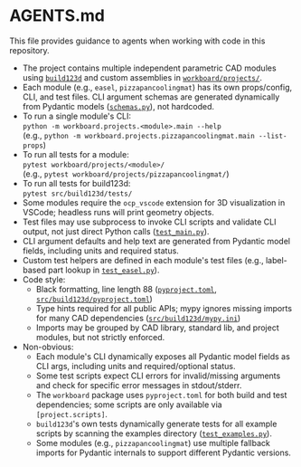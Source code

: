 # AGENTS.md

This file provides guidance to agents when working with code in this repository.

- The project contains multiple independent parametric CAD modules using [`build123d`](src/build123d/pyproject.toml:1) and custom assemblies in [`workboard/projects/`](workboard/projects/).
- Each module (e.g., `easel`, `pizzapancoolingmat`) has its own props/config, CLI, and test files. CLI argument schemas are generated dynamically from Pydantic models ([`schemas.py`](workboard/projects/pizzapancoolingmat/schemas.py:1)), not hardcoded.
- To run a single module's CLI:  
  `python -m workboard.projects.<module>.main --help`  
  (e.g., `python -m workboard.projects.pizzapancoolingmat.main --list-props`)
- To run all tests for a module:  
  `pytest workboard/projects/<module>/`  
  (e.g., `pytest workboard/projects/pizzapancoolingmat/`)
- To run all tests for build123d:  
  `pytest src/build123d/tests/`
- Some modules require the `ocp_vscode` extension for 3D visualization in VSCode; headless runs will print geometry objects.
- Test files may use subprocess to invoke CLI scripts and validate CLI output, not just direct Python calls ([`test_main.py`](workboard/projects/pizzapancoolingmat/test_main.py:1)).
- CLI argument defaults and help text are generated from Pydantic model fields, including units and required status.
- Custom test helpers are defined in each module's test files (e.g., label-based part lookup in [`test_easel.py`](workboard/projects/easel/test_easel.py:1)).
- Code style:  
  - Black formatting, line length 88 ([`pyproject.toml`](pyproject.toml:49), [`src/build123d/pyproject.toml`](src/build123d/pyproject.toml:107))
  - Type hints required for all public APIs; mypy ignores missing imports for many CAD dependencies ([`src/build123d/mypy.ini`](src/build123d/mypy.ini:1))
  - Imports may be grouped by CAD library, standard lib, and project modules, but not strictly enforced.
- Non-obvious:  
  - Each module's CLI dynamically exposes all Pydantic model fields as CLI args, including units and required/optional status.
  - Some test scripts expect CLI errors for invalid/missing arguments and check for specific error messages in stdout/stderr.
  - The `workboard` package uses `pyproject.toml` for both build and test dependencies; some scripts are only available via `[project.scripts]`.
  - `build123d`'s own tests dynamically generate tests for all example scripts by scanning the examples directory ([`test_examples.py`](src/build123d/tests/test_examples.py:1)).
  - Some modules (e.g., `pizzapancoolingmat`) use multiple fallback imports for Pydantic internals to support different Pydantic versions.
